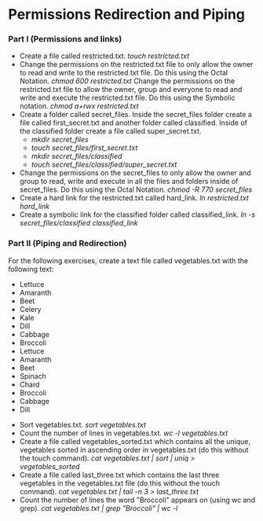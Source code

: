 # Permissions Redirection and Piping

### Part I (Permissions and links)

- Create a file called restricted.txt. *touch restricted.txt*
- Change the permissions on the restricted.txt file to only allow the owner to read and write to the restricted.txt file. Do this using the Octal Notation. *chmod 600 restricted.txt*
Change the permissions on the restricted.txt file to allow the owner, group and everyone to read and write and execute the restricted.txt file. Do this using the Symbolic notation. *chmod a+rwx restricted.txt*
- Create a folder called secret_files. Inside the secret_files folder create a file called first_secret.txt and another folder called classified. Inside of the classified folder create a file called super_secret.txt.
    - *mkdir secret_files*
    - *touch secret_files/first_secret.txt*
    - *mkdir secret_files/classified*
    - *touch secret_files/classified/super_secret.txt*
- Change the permissions on the secret_files to only allow the owner and group to read, write and execute in all the files and folders inside of secret_files. Do this using the Octal Notation. *chmod -R 770 secret_files*
- Create a hard link for the restricted.txt called hard_link. *ln restricted.txt hard_link*
- Create a symbolic link for the classified folder called classified_link. *ln -s secret_files/classified classified_link*

### Part II (Piping and Redirection)

For the following exercises, create a text file called vegetables.txt with the following text:
- Lettuce
- Amaranth
- Beet
- Celery
- Kale
- Dill
- Cabbage
- Broccoli
- Lettuce
- Amaranth
- Beet
- Spinach
- Chard
- Broccoli
- Cabbage
- Dill

>
- Sort vegetables.txt. *sort vegetables.txt*
- Count the number of lines in vegetables.txt. *wc -l vegetables.txt*
- Create a file called vegetables_sorted.txt which contains all the unique, vegetables sorted in ascending order in vegetables.txt (do this without the touch command). *cat vegetables.txt | sort | uniq > vegetables_sorted*
- Create a file called last_three.txt which contains the last three vegetables in the vegetables.txt file (do this without the touch command). *cat vegetables.txt | tail -n 3 > last_three.txt*
- Count the number of lines the word "Broccoli" appears on (using wc and grep). *cat vegetables.txt | grep "Broccoli" | wc -l*